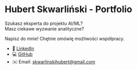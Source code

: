 # Hubert Skwarliński - Portfolio

Szukasz eksperta do projektu AI/ML? <br>
Masz ciekawe wyzwanie analityczne?

Napisz do mnie! Chętnie omówię możliwości współpracy.

- 💼 [LinkedIn](https://www.linkedin.com/in/hubert-skwarlinski-895437368/)
- 💻 [GitHub](https://github.com/skwarlinski)
- ✉️ Email: [skwarlinskihubert@gmail.com](mailto:skwarlinskihubert@gmail.com)